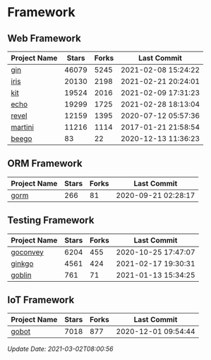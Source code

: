 # Framework

## Web Framework
| Project Name | Stars | Forks | Last Commit |
| ------------ | ----- | ----- | ----------- |
| [gin](https://github.com/gin-gonic/gin) | 46079 | 5245 | 2021-02-08 15:24:22 |
| [iris](https://github.com/kataras/iris) | 20130 | 2198 | 2021-02-21 20:24:01 |
| [kit](https://github.com/go-kit/kit) | 19524 | 2016 | 2021-02-09 17:31:23 |
| [echo](https://github.com/labstack/echo) | 19299 | 1725 | 2021-02-28 18:13:04 |
| [revel](https://github.com/revel/revel) | 12159 | 1395 | 2020-07-12 05:57:36 |
| [martini](https://github.com/go-martini/martini) | 11216 | 1114 | 2017-01-21 21:58:54 |
| [beego](https://github.com/astaxie/beego) | 83 | 22 | 2020-12-13 11:36:23 |

## ORM Framework
| Project Name | Stars | Forks | Last Commit |
| ------------ | ----- | ----- | ----------- |
| [gorm](https://github.com/jinzhu/gorm) | 266 | 81 | 2020-09-21 02:28:17 |

## Testing Framework
| Project Name | Stars | Forks | Last Commit |
| ------------ | ----- | ----- | ----------- |
| [goconvey](https://github.com/smartystreets/goconvey) | 6204 | 455 | 2020-10-25 17:47:07 |
| [ginkgo](https://github.com/onsi/ginkgo) | 4561 | 424 | 2021-02-17 19:30:31 |
| [goblin](https://github.com/franela/goblin) | 761 | 71 | 2021-01-13 15:34:25 |

## IoT Framework
| Project Name | Stars | Forks | Last Commit |
| ------------ | ----- | ----- | ----------- |
| [gobot](https://github.com/hybridgroup/gobot) | 7018 | 877 | 2020-12-01 09:54:44 |

*Update Date: 2021-03-02T08:00:56*